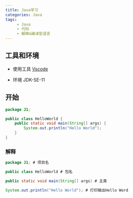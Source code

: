 ```yaml
---
title: Java学习
categories: Java
tags: 
     - Java
     - 代码
     - 解释&编译型语言
---
```


## 工具和环境

- 使用工具 [Vscode](https://code.visualstudio.com/)

- 环境 JDK-SE-11

## 开始

```Java
package J1;

public class HelloWorld {
    public static void main(String[] args) {
        System.out.println("Hello World");
    }
}
```
<!--more-->
### 解释

```Java
package J1; # 项目名

public class HelloWorld # 包名

public static void main(String[] args) # 主类

System.out.println("Hello World"); # 打印输出Hello Word
```
